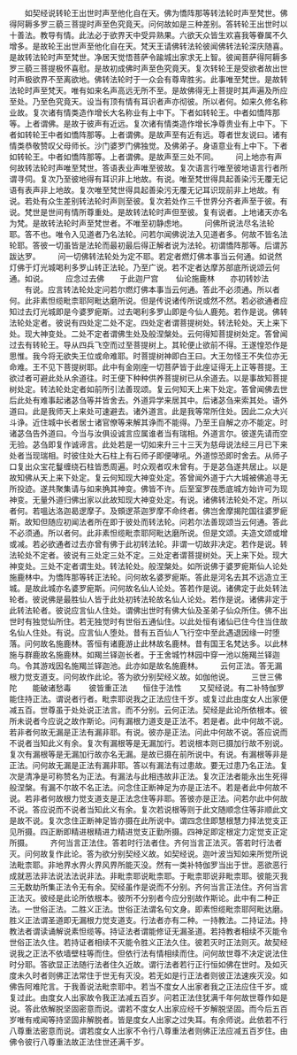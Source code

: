 <!-- { "loadSidebar": true } -->
　　如契经说转轮王出世时声至他化自在天。佛为憍阵那等转法轮时声至梵世。佛得阿耨多罗三藐三菩提时声至色究竟天。问何故如是三种差别。答转轮王出世时以十善法。教导有情。此法必于欲界天中受异熟果。六欲天众皆生欢喜我等眷属不久增多。是故轮王出世声至他化自在天。梵天王请佛转法轮彼闻佛转法轮深庆随喜。是故转法轮时声至梵世。净居天觉悟菩萨令踰城出家求无上智。彼闻菩萨得阿耨多罗三藐三菩提极怀喜慰。是故初成佛时声至色究竟天。复次转轮王是受欲者故出世时声极欲界不至离欲地。佛转法轮时于一众会有尊卑胜劣。此事唯至梵世。是故转法轮时声至梵天。唯有如来名声高远无所不至。是故佛得无上菩提时其声遍及所应至处。乃至色究竟天。设当有顶有情有耳识者声亦彻彼。所以者何。如来久修名称业故。复次诸有情类造作增长大名称业有上中下。下者如转轮王。中者如憍阵那等。上者谓佛。是故于彼声有近远。复次诸有情类造作增长净尊贵业有上中下。下者如转轮王中者如憍阵那等。上者谓佛。是故声至有近有远。尊者世友说曰。诸有情类恭敬赞叹父母师长。沙门婆罗门佛独觉。及佛弟子。身语意业有上中下。下者如转轮王。中者如憍阵那等。上者谓佛。是故声至三处不同。
　　问上地亦有声何故转法轮时声唯至梵世。答语表业声唯至彼故。复次语言行唯至彼地语言行者所谓寻伺。复次乃至彼地得有耳识非上地故。有说。唯至梵世得具起善染污无覆无记语有表声非上地故。复次唯至梵世得具起善染污无覆无记耳识现前非上地故。有说。若处有众生差别转法轮时声则至彼。复次若处作三千世界分齐者声至于彼。有说。梵世是世间有情所尊重处。是故转法轮时声但至彼。复有说者。上地诸天亦名为梵。是故转法轮时声至梵世者。不唯至初静虑地。
　　问佛所说法尽名法轮耶。答不也。唯令入见道者乃名法轮。问若尔闻佛说法入见道者多。何故不皆名法轮耶。答彼一切虽皆是法轮而最初最后得正解者说为法轮。初谓憍阵那等。后谓苏跋达罗。
　　问一切佛转法轮处为定不耶。若定者燃灯佛本事当云何通。如说然灯佛于灯光城喝利多罗山转正法轮。乃至广说。若不定者达摩苏部底所说颂云何通。如说。
　　应念过去佛　　于此迦尸宫
　　仙论施鹿林　　亦初转妙法
　　有说。应言转法轮处定问若尔燃灯佛本事当云何通。答此不必须通。所以者何。此非素怛缆毗柰耶阿毗达磨所说。但是传说诸传所说或然不然。若必欲通者应知过去灯光城即是今婆罗痆斯。过去喝利多罗山即是今仙人鹿苑。若作是说。佛转法轮处定者。彼说有四处定二处不定。四处定者谓菩提树处。转法轮处。天上来下处。现大神变处。二处不定者谓佛生处及般涅槃处。云何得知菩提树处定。答曾闻过去有转轮王。导从四兵飞空而过至菩提树上。其轮便止欲前不得。王遂惶恐作是思惟。我今将无欲失王位或命难耶。时菩提树神即白王曰。大王勿怪王不失位亦无命难。王不见下菩提树耶。此中有金刚座一切菩萨皆于此座证得无上正等菩提。王欲过者可避此处从余道往。时王便下种种供养菩提树已从余道去。以是事故知菩提树处定。转法轮处定者如前所引法善现颂。复云何知天上来下处定。答曾闻佛去世后此处有难事起诸苾刍等并皆舍去。外道异学来居其中。后诸苾刍来索其处。语外道曰。此是我师天上来处可速避去。诸外道言。此是我等常所住处。因此二众大兴斗诤。近住城中长者居士诸官僚等来解其诤而不能得。乃至王自解之亦不能定。时诸苾刍告外道曰。今当与汝俱设诚言应属谁者当有瑞相。外道言尔。彼遂先请而空无验。苾刍即复作诚谛言。此处若是一切如来升三十三天为慈母说法经三月已下来处者当现瑞相。时彼住处大石柱上有石师子即便哮吼。外道惊恐即时舍去。从师子口复出众宝花鬘缠绕石柱皆悉周遍。时众观者叹未曾有。于是苾刍遂共居止。以是故知佛从天上来下处定。复云何知现大神变处定。答曾闻外道于六大城被佛追寻无所投迹。遂共聚集请与如来捔其神变。佛皆不许。后至室罗茷悉底城方始许可为现神变。无量外道归佛出家以此故知现大神变处定。有说。诸佛转法轮处不定。所以者何。若嗢达洛迦曷逻摩子。及頞逻茶迦罗摩不命终者。佛岂舍摩揭陀国往婆罗痆斯。故知但随应初闻法者所在即于彼处而转法轮。问若尔法善现颂当云何通。答此不必须通。所以者何。此非素怛缆毗柰耶阿毗达磨所说。但是文颂。夫造文颂或增或减。若必欲通者过去亦曾有佛于此初转法轮。非谓一切故非决定。若作是说。转法轮处不定者。彼说有三处定三处不定。三处定者谓菩提树处。天上来下处。现大神变处。三处不定者谓生处。转法轮处。般涅槃处。如所说佛于婆罗痆斯仙人论处施鹿林中。为憍阵那等转正法轮。问何故名婆罗痆斯。答此是河名去其不远造立王城。是故此城亦名婆罗痆斯。问何故名仙人论处。答若作是说。诸佛定于此处转法轮者。彼说佛是最胜仙人皆于此处初转法轮故名仙人论处。若作是说。诸佛非定于此转法轮者。彼说应言仙人住处。谓佛出世时有佛大仙及圣弟子仙众所住。佛不出世时有独觉仙所住。若无独觉时有世俗五通仙住。以此处恒有诸仙已住今住当住故名仙人住处。有说。应言仙人堕处。昔有五百仙人飞行空中至此遇退因缘一时堕落。问何故名施鹿林。答恒有诸鹿游止此林故名鹿林。昔有国王名梵达多。以此林施与群鹿故名施鹿林。如羯兰铎迦长者。于王舍城竹林园中穿一池以施羯兰铎迦鸟。令其游戏因名施羯兰铎迦池。此亦如是故名施鹿林。
　　云何正法。答无漏根力觉支道支。问何故作此论。答为欲分别契经义故。如伽他说。
　　三世三佛陀　　能破诸愁毒
　　彼皆重正法　　恒住于法性
　　又契经说。有二补特伽罗能住持正法。谓说者行者。毗柰耶说我之正法应住千岁。或复过此由度女人出家便减五百。世尊虽于处处说正法言。而不分别。云何正法。契经是此论所依根本。彼所未说者今应说之故作斯论。问有漏根力道支是正法不。若是者。此中何故不说。若非者何故无漏是正法有漏非耶。有说。彼亦是正法。问此中何故不说。答应说而不说者当知此义有余。复次有漏根等是无漏加行。若说根本则已摄加行故不别说。复次有漏根等是无漏加行故亦名无漏。是故已摄在前所说中。有说。有漏根等非是正法。问何故无漏是正法有漏非耶。答以有漏法有过患故。要无过患乃名正法。复次是清净是可称赞名为正法。有漏法与此相违故非正法。复次正法者能永出生死得般涅槃。有漏不尔故不名正法。问念住正断神足为亦是正法不。若是者此中何故不说。若非者何故根力觉支道支是正法念住等非耶。答彼亦是正法。问若尔此中何故不说。答应说而不说者当知此义有余。复次若说根等则于此文随顺念住等非顺此文是故不说。复次念住正断神足皆亦摄在此所说中。谓四念住即慧根慧力择法觉支正见所摄。四正断即精进根精进力精进觉支正勤所摄。四神足即定根定力定觉支正定所摄。
　　齐何当言正法住。答若时行法者住。齐何当言正法灭。答若时行法者灭。问何故复作此论。答为欲分别契经义故。如契经说。迦叶波当知如来所觉所说法毗柰耶。非地界水界火界风界所能灭没。然有一类补特伽罗当出于世。恶欲恶行成就恶法非法说法法说非法。非毗柰耶说毗柰耶。于毗柰耶说非毗柰耶。彼能灭我三无数劫所集正法令无有余。契经虽作是说而不分别。齐何当言正法住。齐何当言正法灭。彼经是此论所依根本。彼所不分别者今应分别故作斯论。此中有二种正法。一世俗正法。二胜义正法。世俗正法谓名句文身。即素怛缆毗柰耶阿毗达磨。胜义正法谓圣道即无漏根力觉支道支。行法者亦有二种。一持教法。二持证法。持教法者谓读诵解说素怛缆等。持证法者谓能修证无漏圣道。若持教者相续不灭能令世俗正法久住。若持证者相续不灭能令胜义正法久住。彼若灭时正法则灭。故契经说我之正法不依墙壁柱等而住。但依行法有情相续而住。问何故世尊不决定说法住时分耶。答欲显正法随行法者住久近故。谓行法者若行正行恒如佛在世时。及如灭度未久时者则佛正法常住于世无有灭没。若无如是行正法者则彼正法速疾灭没。如佛告阿难陀言。于我善说法毗柰耶中。若当不度女人出家者我之正法应住千岁。或复过此。由度女人出家故令我正法减五百岁。问若正法住犹满千年何故世尊作如是说。答此依解脱坚固密意而说。谓若不度女人出家应经千岁解脱坚固。而今后五百岁唯有戒闻等持坚固非解脱者。皆是度女人出家之过失耳。有余师说。此依若不行八尊重法密意而说。谓若度女人出家不令行八尊重法者则佛正法应减五百岁住。由佛令彼行八尊重法故正法住世还满千岁。
